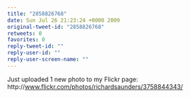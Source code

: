 ```yaml
---
title: "2858826768"
date: Sun Jul 26 21:23:24 +0000 2009
original-tweet-id: "2858826768"
retweets: 0
favorites: 0
reply-tweet-id: ""
reply-user-id: ""
reply-user-screen-name: ""
---
```

Just uploaded 1 new photo to my Flickr page: http://<a href="https://www.flickr.com/photos/richardsaunders/3758844343/">www.flickr.com/photos/richardsaunders/3758844343/</a>
